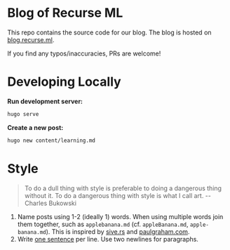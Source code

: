 # Blog of Recurse ML

This repo contains the source code for our blog.
The blog is hosted on [blog.recurse.ml](https://blog.recurse.ml).

If you find any typos/inaccuracies, PRs are welcome!

# Developing Locally

**Run development server:**

```bash
hugo serve
```

**Create a new post:**

```bash
hugo new content/learning.md
```

# Style

> To do a dull thing with style is preferable to doing a dangerous thing without it.
> To do a dangerous thing with style is what I call art.
-- Charles Bukowski

1. Name posts using 1-2 (ideally 1) words.
    When using multiple words join them together, such as `applebanana.md` (cf. `appleBanana.md`, `apple-banana.md`).
    This is inspired by [sive.rs](https://sive.rs) and [paulgraham.com](https://paulgraham.com).
2. Write [one sentence](https://sive.rs/1s) per line.
    Use two newlines for paragraphs.
